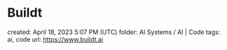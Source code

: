 # Buildt

created: April 18, 2023 5:07 PM (UTC)
folder: AI Systems / AI | Code
tags: ai, code
url: https://www.buildt.ai
